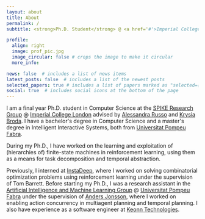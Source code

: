 ```yaml
---
layout: about
title: About
permalink: /
subtitle: <strong>Ph.D. Student</strong> @ <a href='#'>Imperial College London</a>.

profile:
  align: right
  image: prof_pic.jpg
  image_circular: false # crops the image to make it circular
  more_info: 

news: false  # includes a list of news items
latest_posts: false  # includes a list of the newest posts
selected_papers: true # includes a list of papers marked as "selected={true}"
social: true  # includes social icons at the bottom of the page
---
```


I am a final year Ph.D. student in Computer Science at the [SPIKE Research Group](https://spike.doc.ic.ac.uk/) @ [Imperial College London](https://www.imperial.ac.uk/) advised by [Alessandra Russo](https://www.imperial.ac.uk/people/a.russo) and [Krysia Broda](https://wp.doc.ic.ac.uk/kb/). I have a bachelor's degree in Computer Science and a master's degree in Intelligent Interactive Systems, both from [Universitat Pompeu Fabra](https://www.upf.edu/).

During my Ph.D., I have worked on the learning and exploitation of (hierarchies of) finite-state machines in reinforcement learning, using them as a means for task decomposition and temporal abstraction.

Previously, I interned at [InstaDeep](https://www.instadeep.com/), where I worked on solving combinatorial optimization problems using reinforcement learning under the supervision of Tom Barrett. Before starting my Ph.D., I was a research assistant in the [Artificial Intelligence and Machine Learning Group](https://www.upf.edu/web/ai-ml/) @ [Universitat Pompeu Fabra](https://www.upf.edu/) under the supervision of [Anders Jonsson](https://www.upf.edu/web/anders-jonsson), where I worked on enabling action concurrency in multiagent planning and temporal planning. I also have experience as a software engineer at [Keonn Technologies](https://keonn.com/).
